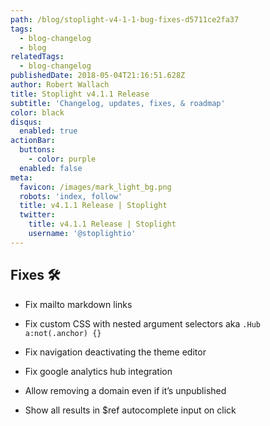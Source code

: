 ```yaml
---
path: /blog/stoplight-v4-1-1-bug-fixes-d5711ce2fa37
tags:
  - blog-changelog
  - blog
relatedTags:
  - blog-changelog
publishedDate: 2018-05-04T21:16:51.628Z
author: Robert Wallach
title: Stoplight v4.1.1 Release
subtitle: 'Changelog, updates, fixes, & roadmap'
color: black
disqus:
  enabled: true
actionBar:
  buttons:
    - color: purple
  enabled: false
meta:
  favicon: /images/mark_light_bg.png
  robots: 'index, follow'
  title: v4.1.1 Release | Stoplight
  twitter:
    title: v4.1.1 Release | Stoplight
    username: '@stoplightio'
---
```

## Fixes 🛠

* Fix mailto markdown links

* Fix custom CSS with nested argument selectors aka `.Hub a:not(.anchor) {}`

* Fix navigation deactivating the theme editor

* Fix google analytics hub integration

* Allow removing a domain even if it’s unpublished

* Show all results in $ref autocomplete input on click
